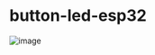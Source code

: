 # button-led-esp32
![image](https://github.com/pavcorpapic/button-led-esp32/assets/148006469/a61bb8f1-184d-48a0-aef4-d9fc281bab83)
